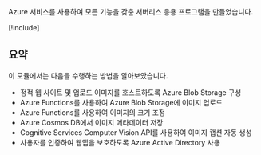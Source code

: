 Azure 서비스를 사용하여 모든 기능을 갖춘 서버리스 응용 프로그램을 만들었습니다.

[!include[](../../../includes/azure-sandbox-cleanup.md)]

## <a name="summary"></a>요약

이 모듈에서는 다음을 수행하는 방법을 알아보았습니다.

- 정적 웹 사이트 및 업로드 이미지를 호스트하도록 Azure Blob Storage 구성
- Azure Functions를 사용하여 Azure Blob Storage에 이미지 업로드
- Azure Functions를 사용하여 이미지의 크기 조정
- Azure Cosmos DB에서 이미지 메타데이터 저장
- Cognitive Services Computer Vision API를 사용하여 이미지 캡션 자동 생성
- 사용자를 인증하여 웹앱을 보호하도록 Azure Active Directory 사용